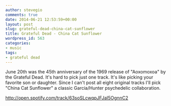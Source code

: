 ```yaml
---
author: stevegio
comments: true
date: 2014-06-21 12:53:59+00:00
layout: post
slug: grateful-dead-china-cat-sunflower
title: Grateful Dead - China Cat Sunflower
wordpress_id: 563
categories:
- music
tags:
- grateful dead
---
```


June 20th was the 45th anniversary of the 1969 release of "Aoxomoxoa" by the Grateful Dead. It's hard to pick just one track. It's like picking your favorite son or daughter. Since I can't post all eight original tracks I'll pick "China Cat Sunflower" a classic Garcia/Hunter psychedelic collaboration.

http://open.spotify.com/track/63soSLcwqpJFJaI5OgnnC2
